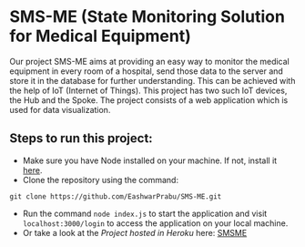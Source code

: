 # SMS-ME (State Monitoring Solution for Medical Equipment)

Our project SMS-ME aims at providing an easy way to monitor the medical equipment in every room of a hospital, send those data to the server and store it in the database for further understanding. This can be achieved with the help of IoT (Internet of Things). This project has two such IoT devices, the Hub and the Spoke. The project consists of a web application which is used for data visualization.

## Steps to run this project:

-   Make sure you have Node installed on your machine. If not, install it [here](https://nodejs.org/en/).
-   Clone the repository using the command:

```
git clone https://github.com/EashwarPrabu/SMS-ME.git
```

-   Run the command `node index.js` to start the application and visit `localhost:3000/login` to access the application on your local machine.
-   Or take a look at the _Project hosted in Heroku_ here: [SMSME](http://sms-med.herokuapp.com/login)
